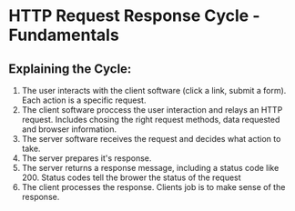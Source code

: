 # HTTP Request Response Cycle - Fundamentals

## Explaining the Cycle: 
1. The user interacts with the client software (click a link, submit a form). Each action is a specific request.  
2. The client software proccess the user interaction and relays an HTTP request. Includes chosing the right request methods, data requested and browser information. 
3. The server software receives the request and decides what action to take.
4. The server prepares it's response. 
5. The server returns a response message, including a status code like 200. Status codes tell the brower the status of the request
6. The client processes the response. Clients job is to make sense of the response. 
